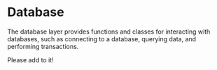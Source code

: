 # Database

The database layer provides functions and classes for interacting with
databases, such as connecting to a database, querying data, and performing
transactions.

Please add to it!
